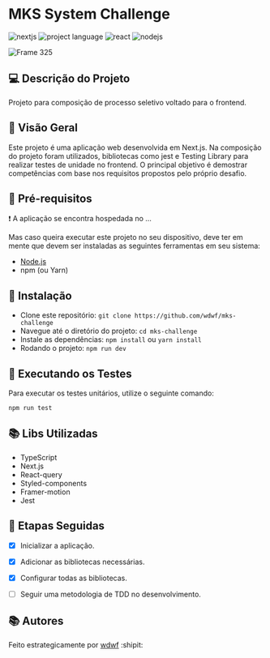 # MKS System Challenge
![nextjs](https://img.shields.io/badge/next%20js-000000?style=for-the-badge&logo=nextdotjs&logoColor=white)
![project language](https://img.shields.io/badge/TypeScript-007ACC?style=for-the-badge&logo=typescript&logoColor=white)
![react](https://img.shields.io/badge/React-20232A?style=for-the-badge&logo=react&logoColor=61DAFB)
![nodejs](https://img.shields.io/badge/Node%20js-339933?style=for-the-badge&logo=nodedotjs&logoColor=white)

![Frame 325](https://github.com/wdwf/mks-challenge/assets/28903617/b3bf759d-e61a-43ed-86b8-d5514a273975)

## 💻 Descrição do Projeto
Projeto para composição de processo seletivo voltado para o frontend.

## 🧶 Visão Geral

Este projeto é uma aplicação web desenvolvida em Next.js. Na composição do projeto foram utilizados, bibliotecas como jest e Testing Library para realizar testes de unidade no frontend. O principal objetivo é demostrar competências com base nos requisitos propostos pelo próprio desafio.

## 🎒 Pré-requisitos

❗ A aplicação se encontra hospedada no ...

Mas caso queira executar este projeto no seu dispositivo, deve ter em mente que devem ser instaladas as seguintes ferramentas em seu sistema:

- [Node.js](https://nodejs.org/en)
- npm (ou Yarn)

## 🚚 Instalação

- Clone este repositório: `git clone https://github.com/wdwf/mks-challenge`
- Navegue até o diretório do projeto: `cd mks-challenge`
- Instale as dependências: `npm install` ou `yarn install`
- Rodando o projeto: `npm run dev`

## 🔧 Executando os Testes

Para executar os testes unitários, utilize o seguinte comando:

```
npm run test
```

## 📚 Libs Utilizadas

- TypeScript
- Next.js
- React-query
- Styled-components
- Framer-motion
- Jest

## 👣 Etapas Seguidas

- [x] Inicializar a aplicação.

- [x] Adicionar as bibliotecas necessárias.

- [x] Configurar todas as bibliotecas.

- [ ] Seguir uma metodologia de TDD no desenvolvimento.

## 📚 Autores

Feito estrategicamente por [wdwf](https://www.linkedin.com/in/weslleyferreira/) :shipit:

